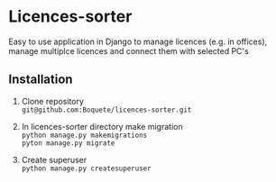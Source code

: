 # Licences-sorter
Easy to use application in Django to manage licences (e.g. in offices),
manage multiplce licences and connect them with selected PC's

## Installation

1. Clone repository<br />
`git@github.com:Boquete/licences-sorter.git`

2. In licences-sorter directory make migration<br />
`python manage.py makemigrations`<br />
`pyton manage.py migrate`

3. Create superuser<br />
`python manage.py createsuperuser`
